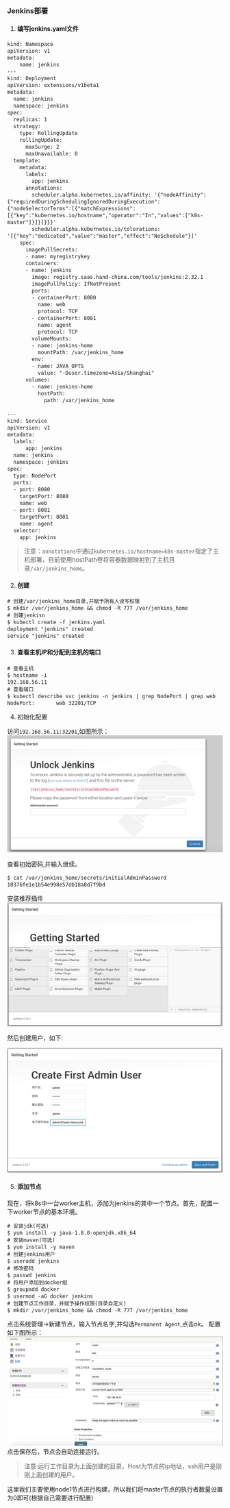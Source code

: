 ### Jenkins部署


1. #### 编写jenkins.yaml文件
```
kind: Namespace
apiVersion: v1
metadata:
    name: jenkins
---
kind: Deployment
apiVersion: extensions/v1beta1
metadata:
  name: jenkins
  namespace: jenkins
spec:
  replicas: 1
  strategy:
    type: RollingUpdate
    rollingUpdate:
      maxSurge: 2
      maxUnavailable: 0
  template:
    metadata:
      labels:
        app: jenkins
      annotations:
        scheduler.alpha.kubernetes.io/affinity: '{"nodeAffinity":{"requiredDuringSchedulingIgnoredDuringExecution":{"nodeSelectorTerms":[{"matchExpressions":[{"key":"kubernetes.io/hostname","operator":"In","values":["k8s-master"]}]}]}}}'
        scheduler.alpha.kubernetes.io/tolerations: '[{"key":"dedicated","value":"master","effect":"NoSchedule"}]'
    spec:
      imagePullSecrets:
      - name: myregistrykey
      containers:
      - name: jenkins
        image: registry.saas.hand-china.com/tools/jenkins:2.32.1
        imagePullPolicy: IfNotPresent
        ports:
        - containerPort: 8080
          name: web
          protocol: TCP
        - containerPort: 8081
          name: agent
          protocol: TCP
        volumeMounts:
        - name: jenkins-home
          mountPath: /var/jenkins_home
        env:
        - name: JAVA_OPTS
          value: "-Duser.timezone=Asia/Shanghai"
      volumes:
        - name: jenkins-home
          hostPath:
            path: /var/jenkins_home

---
kind: Service
apiVersion: v1
metadata:
  labels:
      app: jenkins
  name: jenkins
  namespace: jenkins
spec:
  type: NodePort
  ports:
  - port: 8080
    targetPort: 8080
    name: web
  - port: 8081
    targetPort: 8081
    name: agent
  selector:
    app: jenkins
```
> 注意：`annotations`中通过`kubernetes.io/hostname=k8s-master`指定了主机部署，目前使用hostPath卷将容器数据映射到了主机目录`/var/jenkins_home`。

2. #### 创建
```
# 创建/var/jenkins_home目录,并赋予所有人读写权限
$ mkdir /var/jenkins_home && chmod -R 777 /var/jenkins_home
# 创建jenkisn
$ kubectl create -f jenkins.yaml
deployment "jenkins" created
service "jenkins" created
```
3. #### 查看主机IP和分配到主机的端口
```
# 查看主机
$ hostname -i
192.168.56.11
# 查看端口
$ kubectl describe svc jenkins -n jenkins | grep NodePort | grep web
NodePort:		web	32201/TCP
```
4. 初始化配置

访问`192.168.56.11:32201`,如图所示：
![image](images/jenkins_start.png)

查看初始密码,并输入继续。
```
$ cat /var/jenkins_home/secrets/initialAdminPassword
10376fe1e1b54e998e57db18a8d7f9bd
```
安装推荐插件
![image](images/jenkins_plugin.png)

然后创建用户，如下:

![image](images/jenkins_create.png)

5. #### 添加节点

现在，将k8s中一台worker主机，添加为jenkins的其中一个节点。首先，配置一下worker节点的基本环境。
```
# 安装jdk(可选)
$ yum install -y java-1.8.0-openjdk.x86_64
# 安装maven(可选)
$ yum install -y maven
# 创建jenkins用户
$ useradd jenkins
# 修改密码
$ passwd jenkins
# 将用户添加到docker组
$ groupadd docker
$ usermod -aG docker jenkins
# 创建节点工作目录，并赋予操作权限(目录自定义)
$ mkdir /var/jenkins_home && chmod -R 777 /var/jenkins_home
```
点击系统管理->新建节点，输入节点名字,并勾选`Permanent Agent`,点击ok。
配置如下图所示：
![image](images/jenkins_add_node.png)
点击保存后，节点会自动连接运行。
> 注意:运行工作目录为上面创建的目录，Host为节点的ip地址，ssh用户是刚刚上面创建的用户。

这里我们主要使用node1节点进行构建，所以我们将master节点的执行者数量设置为0即可(根据自己需要进行配置)